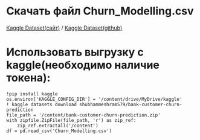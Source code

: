 # Скачать файл Churn_Modelling.csv
[Kaggle Dataset(сайт)](https://www.kaggle.com/datasets/shubhammeshram579/bank-customer-churn-prediction) / [Kaggle Dataset(github)](Churn_Modelling.csv)
# Использовать выгрузку с kaggle(необходимо наличие токена):
    !pip install kaggle
    os.environ['KAGGLE_CONFIG_DIR'] = '/content/drive/MyDrive/kaggle'
    ! kaggle datasets download shubhammeshram579/bank-customer-churn-prediction
    file_path = '/content/bank-customer-churn-prediction.zip'
    with zipfile.ZipFile(file_path, 'r') as zip_ref:
        zip_ref.extractall('/content')
    df = pd.read_csv('Churn_Modelling.csv')
